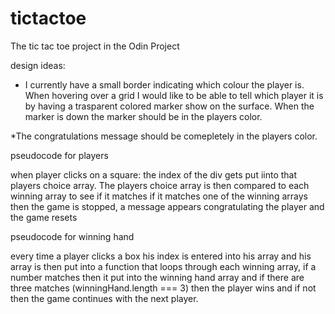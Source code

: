 # tictactoe
The tic tac toe project in the Odin Project

design ideas:

* I currently have a small border indicating which colour the player is. When hovering over a grid I 
would like to be able to tell which player it is by having a trasparent colored marker show on the surface.
When the marker is down the marker should be in the players color.

*The congratulations message should be comepletely in the players color.


pseudocode for players

when player clicks on a square:
the index of the div gets put iinto that players choice array.
The players choice array is then compared to each winning array to see if it  matches
if it matches one of the winning arrays then the game is stopped, a message appears congratulating the player
and the game resets

pseudocode for winning hand 

every time  a player clicks a box his index is  entered into his array and his array is then  put into a function
that loops through each winning array, if a number matches then it put into the winning hand array and if 
there are three matches (winningHand.length === 3) then the player wins and if not then the game continues with the next player.



